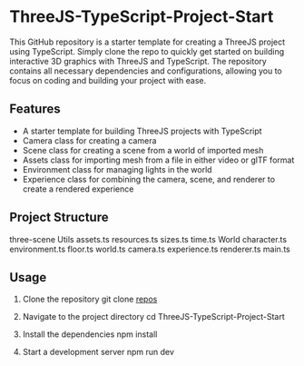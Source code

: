 # ThreeJS-TypeScript-Project-Start
This GitHub repository is a starter template for creating a ThreeJS project using TypeScript. Simply clone the repo to quickly get started on building interactive 3D graphics with ThreeJS and TypeScript. The repository contains all necessary dependencies and configurations, allowing you to focus on coding and building your project with ease.

## Features

- A starter template for building ThreeJS projects with TypeScript
- Camera class for creating a camera
- Scene class for creating a scene from a world of imported mesh
- Assets class for importing mesh from a file in either video or glTF format
- Environment class for managing lights in the world
- Experience class for combining the camera, scene, and renderer to create a rendered experience

## Project Structure

three-scene
Utils
assets.ts
resources.ts
sizes.ts
time.ts
World
character.ts
environment.ts
floor.ts
world.ts
camera.ts
experience.ts
renderer.ts
main.ts

## Usage

1. Clone the repository
git clone [repos](https://github.com/BastienTLC/ThreeJS-TypeScript-Project-Start)

2. Navigate to the project directory
cd ThreeJS-TypeScript-Project-Start
3. Install the dependencies
npm install
4. Start a development server
npm run dev



